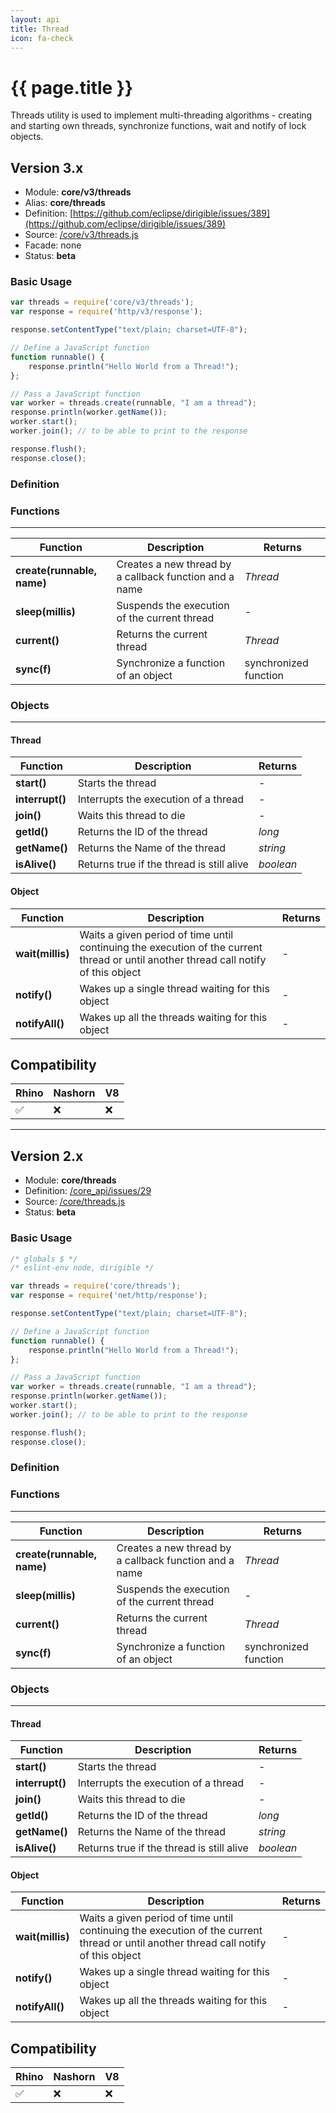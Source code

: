 ```yaml
---
layout: api
title: Thread
icon: fa-check
---
```


{{ page.title }}
===

Threads utility is used to implement multi-threading algorithms - creating and starting own threads, synchronize functions, wait and notify of lock objects.

Version 3.x
---

- Module: **core/v3/threads**
- Alias: **core/threads**
- Definition: [https://github.com/eclipse/dirigible/issues/389](https://github.com/eclipse/dirigible/issues/389)
- Source: [/core/v3/threads.js](https://github.com/dirigiblelabs/api-v3-core/blob/master/core/v3/threads.js)
- Facade: none
- Status: **beta**


### Basic Usage

```javascript
var threads = require('core/v3/threads');
var response = require('http/v3/response');

response.setContentType("text/plain; charset=UTF-8");

// Define a JavaScript function
function runnable() {
	response.println("Hello World from a Thread!");
};

// Pass a JavaScript function
var worker = threads.create(runnable, "I am a thread");
response.println(worker.getName());
worker.start();
worker.join(); // to be able to print to the response

response.flush();
response.close();
```


### Definition

### Functions

---

Function     | Description | Returns
------------ | ----------- | --------
**create(runnable, name)**   | Creates a new thread by a callback function and a name | *Thread*
**sleep(millis)**    | Suspends the execution of the current thread | -
**current()**  | Returns the current thread | *Thread*
**sync(f)**  | Synchronize a function of an object | synchronized function


### Objects

---

#### Thread


Function     | Description | Returns
------------ | ----------- | --------
**start()**   | Starts the thread | -
**interrupt()**   | Interrupts the execution of a thread | -
**join()**   | Waits this thread to die | -
**getId()**  | Returns the ID of the thread | *long*
**getName()**  | Returns the Name of the thread | *string*
**isAlive()**  | Returns true if the thread is still alive | *boolean*


#### Object

Function     | Description | Returns
------------ | ----------- | --------
**wait(millis)**   | Waits a given period of time until continuing the execution of the current thread or until another thread call notify of this object | -
**notify()**   | Wakes up a single thread waiting for this object | -
**notifyAll()**   | Wakes up all the threads waiting for this object | -



Compatibility
---

Rhino | Nashorn | V8
----- | ------- | --------
 ✅  | ❌  | ❌

---


Version 2.x
---

- Module: **core/threads**
- Definition: [/core_api/issues/29](https://github.com/dirigiblelabs/core_api/issues/29)
- Source: [/core/threads.js](https://github.com/dirigiblelabs/core_api/blob/master/core_api/ScriptingServices/core/threads.js)
- Status: **beta**

### Basic Usage

```javascript
/* globals $ */
/* eslint-env node, dirigible */

var threads = require('core/threads');
var response = require('net/http/response');

response.setContentType("text/plain; charset=UTF-8");

// Define a JavaScript function
function runnable() {
	response.println("Hello World from a Thread!");
};

// Pass a JavaScript function
var worker = threads.create(runnable, "I am a thread");
response.println(worker.getName());
worker.start();
worker.join(); // to be able to print to the response

response.flush();
response.close();
```

### Definition

### Functions

---

Function     | Description | Returns
------------ | ----------- | --------
**create(runnable, name)**   | Creates a new thread by a callback function and a name | *Thread*
**sleep(millis)**    | Suspends the execution of the current thread | -
**current()**  | Returns the current thread | *Thread*
**sync(f)**  | Synchronize a function of an object | synchronized function


### Objects

---

#### Thread


Function     | Description | Returns
------------ | ----------- | --------
**start()**   | Starts the thread | -
**interrupt()**   | Interrupts the execution of a thread | -
**join()**   | Waits this thread to die | -
**getId()**  | Returns the ID of the thread | *long*
**getName()**  | Returns the Name of the thread | *string*
**isAlive()**  | Returns true if the thread is still alive | *boolean*


#### Object

Function     | Description | Returns
------------ | ----------- | --------
**wait(millis)**   | Waits a given period of time until continuing the execution of the current thread or until another thread call notify of this object | -
**notify()**   | Wakes up a single thread waiting for this object | -
**notifyAll()**   | Wakes up all the threads waiting for this object | -



Compatibility
---

Rhino | Nashorn | V8
----- | ------- | --------
 ✅  | ❌  | ❌
